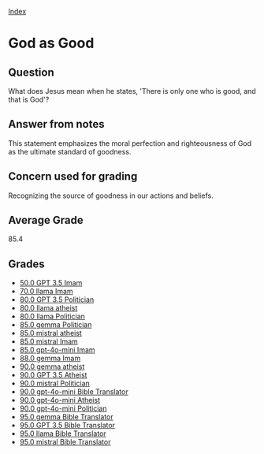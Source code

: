 
[Index](../index.md)
# God as Good
## Question
What does Jesus mean when he states, 'There is only one who is good, and that is God'?

## Answer from notes
This statement emphasizes the moral perfection and righteousness of God as the ultimate standard of goodness.

## Concern used for grading
Recognizing the source of goodness in our actions and beliefs.

## Average Grade
85.4

## Grades
 * [50.0 GPT 3.5 Imam](../answers/GPT_3.5_Imam/God_as_Good.md)
 * [70.0 llama Imam](../answers/llama_Imam/God_as_Good.md)
 * [80.0 GPT 3.5 Politician](../answers/GPT_3.5_Politician/God_as_Good.md)
 * [80.0 llama atheist](../answers/llama_atheist/God_as_Good.md)
 * [80.0 llama Politician](../answers/llama_Politician/God_as_Good.md)
 * [85.0 gemma Politician](../answers/gemma_Politician/God_as_Good.md)
 * [85.0 mistral atheist](../answers/mistral_atheist/God_as_Good.md)
 * [85.0 mistral Imam](../answers/mistral_Imam/God_as_Good.md)
 * [85.0 gpt-4o-mini Imam](../answers/gpt-4o-mini_Imam/God_as_Good.md)
 * [88.0 gemma Imam](../answers/gemma_Imam/God_as_Good.md)
 * [90.0 gemma atheist](../answers/gemma_atheist/God_as_Good.md)
 * [90.0 GPT 3.5 Atheist](../answers/GPT_3.5_Atheist/God_as_Good.md)
 * [90.0 mistral Politician](../answers/mistral_Politician/God_as_Good.md)
 * [90.0 gpt-4o-mini Bible Translator](../answers/gpt-4o-mini_Bible_Translator/God_as_Good.md)
 * [90.0 gpt-4o-mini Atheist](../answers/gpt-4o-mini_Atheist/God_as_Good.md)
 * [90.0 gpt-4o-mini Politician](../answers/gpt-4o-mini_Politician/God_as_Good.md)
 * [95.0 gemma Bible Translator](../answers/gemma_Bible_Translator/God_as_Good.md)
 * [95.0 GPT 3.5 Bible Translator](../answers/GPT_3.5_Bible_Translator/God_as_Good.md)
 * [95.0 llama Bible Translator](../answers/llama_Bible_Translator/God_as_Good.md)
 * [95.0 mistral Bible Translator](../answers/mistral_Bible_Translator/God_as_Good.md)
